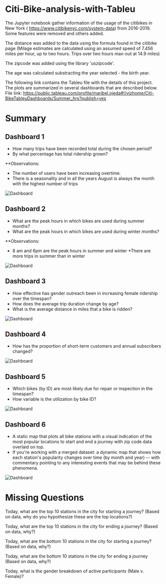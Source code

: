 # Citi-Bike-analysis-with-Tableu
The Jupyter notebook gather information of the usage of the citibikes in New York ( https://www.citibikenyc.com/system-data) from 2016-2019. Some features were removed and others added.

The distance was added to the data using the formula found in the citibike page (Milage estimates are calculated using an assumed speed of 7.456 miles per hour, up to two hours. Trips over two hours max-out at 14.9 miles)

The zipcode was added using the library 'uszipcode'.

The age was calculated substracting the year selected - the birth year.

The following link contains the Tableu file with the details of this project. The plots are summarized in several dashboards that are described below.
File link: https://public.tableau.com/profile/maribel.ojeda#!/vizhome/Citi-BikeTableuDashboards/Summer_hrs?publish=yes

# Summary

## Dashboard 1
* How many trips have been recorded total during the chosen period?
* By what percentage has total ridership grown?

**Observations:
* The number of users have been increasing overtime.
* There is a seasonality and in all the years August is always the month with the highest number of trips

![Dashboard](images/Dash1.png)

## Dashboard 2
* What are the peak hours in which bikes are used during summer months?
* What are the peak hours in which bikes are used during winter months?

**Observations:
* 8 am and 6pm are the peak hours in summer and winter
*There are more trips in summer than in winter 

![Dashboard](images/Dash2.png)

## Dashboard 3
* How effective has gender outreach been in increasing female ridership over the timespan?
* How does the average trip duration change by age?
* What is the average distance in miles that a bike is ridden?

![Dashboard](images/Dash3.png)

## Dashboard 4
* How has the proportion of short-term customers and annual subscribers changed?

![Dashboard](images/Dash4.png)

## Dashboard 5
* Which bikes (by ID) are most likely due for repair or inspection in the timespan?
* How variable is the utilization by bike ID?

![Dashboard](images/Dash5.png)

## Dashboard 6
* A static map that plots all bike stations with a visual indication of the most popular locations to start and end a journey with zip code data overlaid on top.
* If you're working with a merged dataset: a dynamic map that shows how each station's popularity changes over time (by month and year) -- with commentary pointing to any interesting events that may be behind these phenomena.

![Dashboard](images/Dash6.png)


# Missing Questions
Today, what are the top 10 stations in the city for starting a journey? (Based on data, why do you hypothesize these are the top locations?)

Today, what are the top 10 stations in the city for ending a journey? (Based on data, why?)

Today, what are the bottom 10 stations in the city for starting a journey? (Based on data, why?)

Today, what are the bottom 10 stations in the city for ending a journey (Based on data, why?)

Today, what is the gender breakdown of active participants (Male v. Female)?
